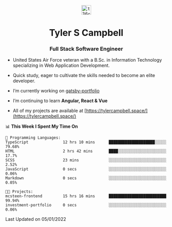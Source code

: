 <p align="center">
<a href="https://www.linkedin.com/in/t36campbell" target="blank"><img align="center" src="https://ik.imagekit.io/t36campbell/Portfolio/linkedin.png.original_m8bbGgPh6.png" alt="t36campbell" height="30" width="30" /></a>
</p>
<h1 align="center">Tyler S Campbell</h1>
<h3 align="center">Full Stack Software Engineer</h3>

* United States Air Force veteran with a B.Sc. in Information Technology specializing in Web Application Development. 

* Quick study, eager to cultivate the skills needed to become an elite developer.

* I’m currently working on [gatsby-portfolio](https://github.com/t36campbell/gatsby-portfolio)

* I’m continuing to learn **Angular, React & Vue**

* All of my projects are available at [https://tylercampbell.space/](https://tylercampbell.space/)

<!--START_SECTION:waka-->
📊 **This Week I Spent My Time On** 

```text
💬 Programming Languages: 
TypeScript               12 hrs 10 mins      ████████████████████░░░░░   79.68% 
HTML                     2 hrs 42 mins       ████░░░░░░░░░░░░░░░░░░░░░   17.7% 
SCSS                     23 mins             ░░░░░░░░░░░░░░░░░░░░░░░░░   2.52% 
JavaScript               0 secs              ░░░░░░░░░░░░░░░░░░░░░░░░░   0.06% 
Markdown                 0 secs              ░░░░░░░░░░░░░░░░░░░░░░░░░   0.05%

🐱‍💻 Projects: 
mcsteen-frontend         15 hrs 16 mins      █████████████████████████   99.94% 
investment-portfolio     0 secs              ░░░░░░░░░░░░░░░░░░░░░░░░░   0.06%

```


 Last Updated on 05/01/2022
<!--END_SECTION:waka-->
